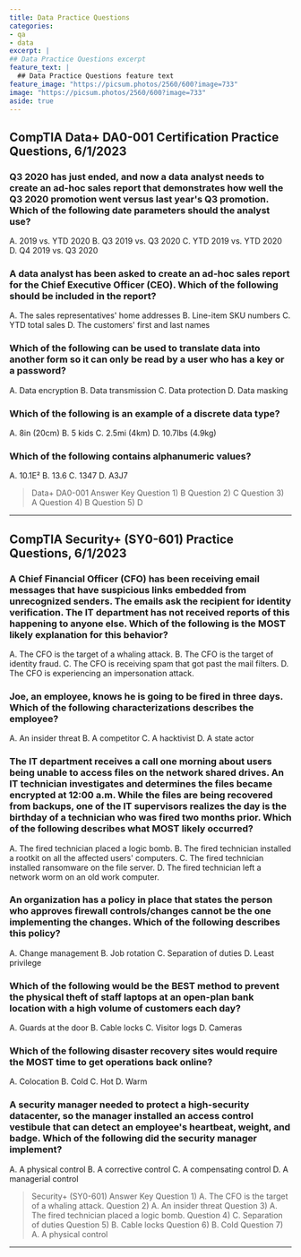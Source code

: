 ```yaml
---
title: Data Practice Questions
categories:
- qa
- data
excerpt: |
## Data Practice Questions excerpt
feature_text: |  
  ## Data Practice Questions feature text
feature_image: "https://picsum.photos/2560/600?image=733"
image: "https://picsum.photos/2560/600?image=733"
aside: true
---
```


## CompTIA Data+ DA0-001 Certification Practice Questions, 6/1/2023

### Q3 2020 has just ended, and now a data analyst needs to create an ad-hoc sales report that demonstrates how well the Q3 2020 promotion went versus last year's Q3 promotion. Which of the following date parameters should the analyst use?

A. 2019 vs. YTD 2020
B. Q3 2019 vs. Q3 2020
C. YTD 2019 vs. YTD 2020
D. Q4 2019 vs. Q3 2020

### A data analyst has been asked to create an ad-hoc sales report for the Chief Executive Officer (CEO). Which of the following should be included in the report?

A. The sales representatives' home addresses
B. Line-item SKU numbers
C. YTD total sales
D. The customers' first and last names

### Which of the following can be used to translate data into another form so it can only be read by a user who has a key or a password?

A.    Data encryption
B.    Data transmission
C.    Data protection
D.    Data masking

### Which of the following is an example of a discrete data type?

A. 8in (20cm)
B. 5 kids
C. 2.5mi (4km)
D. 10.7lbs (4.9kg)

### Which of the following contains alphanumeric values?

A. 10.1Ε²
B. 13.6
C. 1347
D. A3J7

>Data+ DA0-001 Answer Key
Question 1) B
Question 2) C
Question 3) A
Question 4) B
Question 5) D

---
## CompTIA Security+ (SY0-601) Practice Questions, 6/1/2023

### A Chief Financial Officer (CFO) has been receiving email messages that have suspicious links embedded from unrecognized senders. The emails ask the recipient for identity verification. The IT department has not received reports of this happening to anyone else. Which of the following is the MOST likely explanation for this behavior?

A. The CFO is the target of a whaling attack.
B. The CFO is the target of identity fraud.
C. The CFO is receiving spam that got past the mail filters.
D. The CFO is experiencing an impersonation attack.

### Joe, an employee, knows he is going to be fired in three days. Which of the following characterizations describes the employee?

A. An insider threat
B. A competitor
C. A hacktivist
D. A state actor

### The IT department receives a call one morning about users being unable to access files on the network shared drives. An IT technician investigates and determines the files became encrypted at 12:00 a.m. While the files are being recovered from backups, one of the IT supervisors realizes the day is the birthday of a technician who was fired two months prior. Which of the following describes what MOST likely occurred?

A. The fired technician placed a logic bomb.
B. The fired technician installed a rootkit on all the affected users' computers.
C. The fired technician installed ransomware on the file server.
D. The fired technician left a network worm on an old work computer.

### An organization has a policy in place that states the person who approves firewall controls/changes cannot be the one implementing the changes. Which of the following describes this policy?

A. Change management
B. Job rotation
C. Separation of duties
D. Least privilege

### Which of the following would be the BEST method to prevent the physical theft of staff laptops at an open-plan bank location with a high volume of customers each day?

A. Guards at the door
B. Cable locks
C. Visitor logs
D. Cameras

### Which of the following disaster recovery sites would require the MOST time to get operations back online?

A. Colocation
B. Cold
C. Hot
D. Warm

### A security manager needed to protect a high-security datacenter, so the manager installed an access control vestibule that can detect an employee's heartbeat, weight, and badge. Which of the following did the security manager implement?

A. A physical control
B. A corrective control
C. A compensating control
D. A managerial control

>Security+ (SY0-601) Answer Key
Question 1) A. The CFO is the target of a whaling attack.
Question 2) A. An insider threat
Question 3) A. The fired technician placed a logic bomb.
Question 4) C. Separation of duties
Question 5) B. Cable locks
Question 6) B. Cold
Question 7) A. A physical control

---

